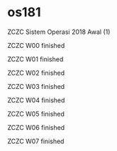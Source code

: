 # os181
ZCZC Sistem Operasi 2018 Awal (1)

ZCZC W00 finished

ZCZC W01 finished

ZCZC W02 finished

ZCZC W03 finished

ZCZC W04 finished

ZCZC W05 finished

ZCZC W06 finished

ZCZC W07 finished
